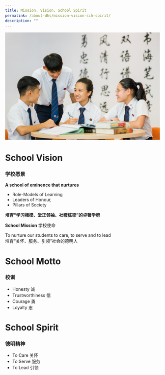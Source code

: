```yaml
---
title: Mission, Vision, School Spirit
permalink: /about-dhs/mission-vision-sch-spirit/
description: ""
---
```


![students mission vision motto](/images/Homepage/students.jpg)

# **School Vision**
### **学校愿景**

**A school of eminence that nurtures**

*   Role-Models of Learning
*   Leaders of Honour,
*   Pillars of Society

**培育“学习楷模、堂正领袖、社稷栋梁”的卓著学府**

**School Mission** 学校使命

To nurture our students to care, to serve and to lead  
培育“关怀、服务、引领”社会的德明人

# **School Motto**
### **校训**

*   Honesty 诚
*   Trustworthiness 信
*   Courage 勇
*   Loyalty 忠

# **School Spirit**
### **德明精神**

*   To Care 关怀
*   To Serve 服务
*   To Lead 引领